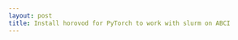 ```yaml
---
layout: post
title: Install horovod for PyTorch to work with slurm on ABCI
---
```



<!--stackedit_data:
eyJoaXN0b3J5IjpbMTMwNTU0MTg0N119
-->